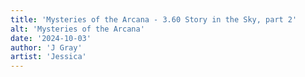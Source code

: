 ```yaml
---
title: 'Mysteries of the Arcana - 3.60 Story in the Sky, part 2'
alt: 'Mysteries of the Arcana'
date: '2024-10-03'
author: 'J Gray'
artist: 'Jessica'
---
```

